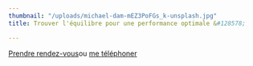 ```yaml
---
thumbnail: "/uploads/michael-dam-mEZ3PoFGs_k-unsplash.jpg"
title: Trouver l'équilibre pour une performance optimale &#128578;

---
```

<a class="button" href="https://www.gorendezvous.com/homepage/111690" target="_blank">Prendre rendez-vous</a><span class="self_center">ou <a href="tel:+14189559602">me téléphoner</a></span>
